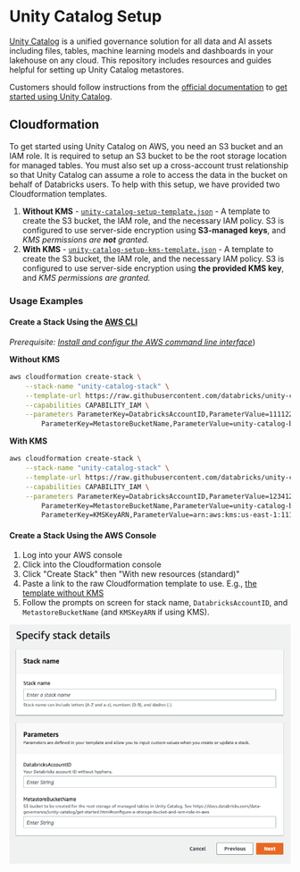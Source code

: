 # Unity Catalog Setup

[Unity Catalog](https://docs.databricks.com/data-governance/unity-catalog/index.html) is a unified governance solution for all data and AI assets including files, tables, machine learning models and dashboards in your lakehouse on any cloud. This repository includes resources and guides helpful for setting up Unity Catalog metastores.

Customers should follow instructions from the [official documentation](https://docs.databricks.com/data-governance/unity-catalog/index.html) to [get started using Unity Catalog](https://docs.databricks.com/data-governance/unity-catalog/get-started.html).

## Cloudformation

To get started using Unity Catalog on AWS, you need an S3 bucket and an IAM role. It is required to setup an S3 bucket to be the root storage location for managed tables. You must also set up a cross-account trust relationship so that Unity Catalog can assume a role to access the data in the bucket on behalf of Databricks users. To help with this setup, we have provided two Cloudformation templates.

1. **Without KMS** - [`unity-catalog-setup-template.json`](cloudformation/unity-catalog-template.json) - A template to create the S3 bucket, the IAM role, and the necessary IAM policy. S3 is configured to use server-side encryption using **S3-managed keys**, and _KMS permissions are **not** granted._
2. **With KMS** - [`unity-catalog-setup-kms-template.json`](cloudformation/unity-catalog-kms-template.json) - A template to create the S3 bucket, the IAM role, and the necessary IAM policy. S3 is configured to use server-side encryption using **the provided KMS key**, and _KMS permissions are granted._

### Usage Examples

#### Create a Stack Using the [AWS CLI](https://aws.amazon.com/cli/)

_Prerequisite: [Install and configur the AWS command line interface](https://docs.aws.amazon.com/cli/latest/userguide/getting-started-install.html)_)

**Without KMS**

```bash
aws cloudformation create-stack \
	--stack-name "unity-catalog-stack" \
	--template-url https://raw.githubusercontent.com/databricks/unity-catalog-setup/main/cloudformation/unity-catalog-setup-template.json \
	--capabilities CAPABILITY_IAM \
	--parameters ParameterKey=DatabricksAccountID,ParameterValue=111122223333 \
		ParameterKey=MetastoreBucketName,ParameterValue=unity-catalog-bucket
```

**With KMS**

```bash
aws cloudformation create-stack \
	--stack-name "unity-catalog-stack" \
	--template-url https://raw.githubusercontent.com/databricks/unity-catalog-setup/main/cloudformation/unity-catalog-setup-kms-template.json \
	--capabilities CAPABILITY_IAM \
	--parameters ParameterKey=DatabricksAccountID,ParameterValue=123412341234 \
		ParameterKey=MetastoreBucketName,ParameterValue=unity-catalog-bucket \
		ParameterKey=KMSKeyARN,ParameterValue=arn:aws:kms:us-east-1:111122223333:key/really-long-key-identifier
```

#### Create a Stack Using the AWS Console

1. Log into your AWS console
2. Click into the Cloudformation console
3. Click "Create Stack" then "With new resources (standard)"
4. Paste a link to the raw Cloudformation template to use. E.g., [the template without KMS](https://raw.githubusercontent.com/databricks/unity-catalog-setup/main/cloudformation/unity-catalog-setup-template.json)
5. Follow the prompts on screen for stack name, `DatabricksAccountID`, and `MetastoreBucketName` (and `KMSKeyARN` if using KMS).

![](cloudformation/uc-cloudformation-ui.png)
